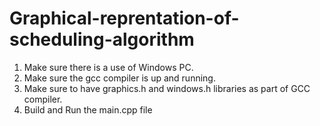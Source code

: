# Graphical-reprentation-of-scheduling-algorithm
1. Make sure there is a use of Windows PC.
2. Make sure the gcc compiler is up and running.
3. Make sure to have graphics.h and windows.h libraries as part of GCC compiler.
4. Build and Run the main.cpp file
